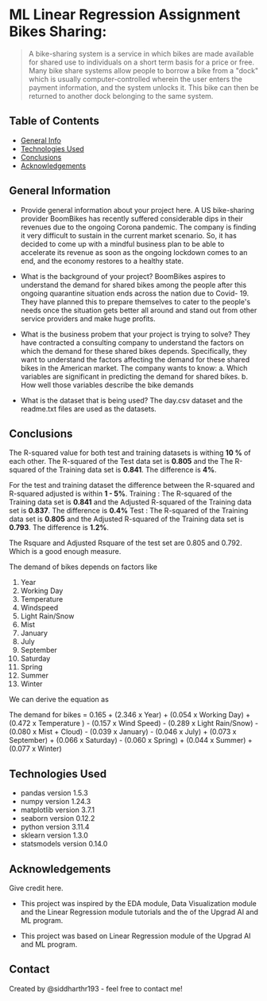 # ML Linear Regression Assignment Bikes Sharing:
> A bike-sharing system is a service in which bikes are made available for shared use to individuals on a short term basis for a price or free. Many bike share systems allow people to borrow a bike from a "dock" which is usually computer-controlled wherein the user enters the payment information, and the system unlocks it. This bike can then be returned to another dock belonging to the same system.


## Table of Contents
* [General Info](#general-information)
* [Technologies Used](#technologies-used)
* [Conclusions](#conclusions)
* [Acknowledgements](#acknowledgements)

## General Information
- Provide general information about your project here.
	A US bike-sharing provider BoomBikes has recently suffered considerable dips in their revenues due to the ongoing Corona pandemic. The company is finding 
  it very difficult to sustain in the current market scenario. So, it has decided to come up with a mindful business plan to be able to accelerate its 
  revenue as soon as the ongoing lockdown comes to an end, and the economy restores to a healthy state. 
	
- What is the background of your project?
	BoomBikes aspires to understand the demand for shared bikes among the people after this ongoing quarantine situation ends across the nation due to Covid- 
  19. They have planned this to prepare themselves to cater to the people's needs once the situation gets better all around and stand out from other service 
  providers and make huge profits.
	
- What is the business probem that your project is trying to solve?
	They have contracted a consulting company to understand the factors on which the demand for these shared bikes depends. Specifically, they want to 
  understand the factors affecting the demand for these shared bikes in the American market. The company wants to know:
  a. Which variables are significant in predicting the demand for shared bikes.
  b. How well those variables describe the bike demands
	
- What is the dataset that is being used?
	 The day.csv dataset and the readme.txt files are used as the datasets.


## Conclusions

The R-squared value for both test and training datasets is withing **10 %** of each other. 
The R-squared of the Test data set is  **0.805** and the The R-squared of the Training data set is **0.841**. The difference is **4%**.


For the test and training dataset the difference between the R-squared and R-squared adjusted is within **1 - 5%**. 
    Training : 
    The R-squared of the Training data set is **0.841** and the Adjusted R-squared of the Training data set is **0.837**.
    The difference is **0.4%**
    Test : 
    The R-squared of the Training data set is **0.805** and the Adjusted R-squared of the Training data set is **0.793**.
    The difference is **1.2%**.

The Rsquare and Adjusted Rsquare of the test set are 0.805 and 0.792. Which is a good enough measure.

The demand of bikes depends on factors like<br>

1. Year
2. Working Day
3. Temperature
4. Windspeed
5. Light Rain/Snow
6. Mist
7. January
8. July
9. September
10. Saturday
11. Spring
12. Summer
13. Winter

We can derive the equation as

The demand for bikes = 0.165 + (2.346 x Year) + (0.054 x Working Day) + (0.472 x Temperature ) - (0.157 x Wind Speed) 
                       - (0.289 x Light Rain/Snow) - (0.080 x Mist + Cloud) - (0.039 x January) - (0.046 x July) + (0.073 x September) 
                       + (0.066 x Saturday) - (0.060 x Spring) + (0.044 x Summer) + (0.077 x Winter)



## Technologies Used
- pandas version 1.5.3
- numpy version 1.24.3
- matplotlib version 3.7.1
- seaborn version 0.12.2
- python version 3.11.4
- sklearn version 1.3.0
- statsmodels version 0.14.0


<!-- As the libraries versions keep on changing, it is recommended to mention the version of library used in this project -->

## Acknowledgements
Give credit here.
- This project was inspired by the EDA module, Data Visualization module and the Linear Regression module tutorials and the  of the Upgrad AI and ML program.

- This project was based on Linear Regression module of the Upgrad AI and ML program.


## Contact
Created by @siddharthr193 - feel free to contact me!
